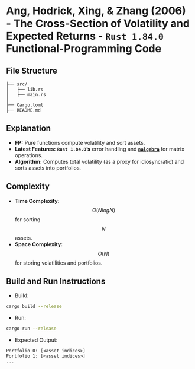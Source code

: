 # Ang, Hodrick, Xing, & Zhang (2006) - The Cross-Section of Volatility and Expected Returns - __`Rust 1.84.0` Functional-Programming Code__

## File Structure
```
├── src/
│   ├── lib.rs
│   ├── main.rs
│
├── Cargo.toml
├── README.md
```

## Explanation
- __FP:__ Pure functions compute volatility and sort assets.
- __Latest Features:__ __`Rust 1.84.0`’s__ error handling and [__`nalgebra`__](https://github.com/dimforge/nalgebra) for matrix operations.
- __Algorithm:__ Computes total volatility (as a proxy for idiosyncratic) and sorts assets into portfolios.

## Complexity
- __Time Complexity:__ $$O(NlogN)$$ for sorting $$N$$ assets.
- __Space Complexity:__ $$O(N)$$ for storing volatilities and portfolios.

## Build and Run Instructions
- Build:
```bash
cargo build --release
```
- Run:
```bash
cargo run --release
```
- Expected Output:
```
Portfolio 0: [<asset indices>]
Portfolio 1: [<asset indices>]
...
```
